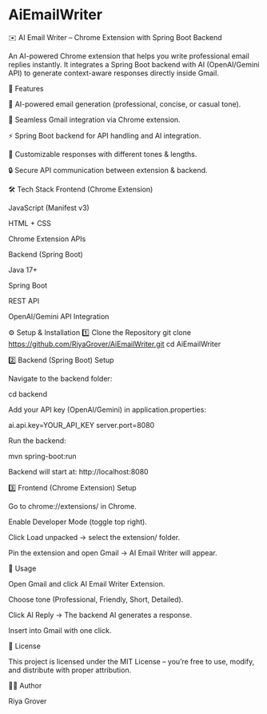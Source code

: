 # AiEmailWriter

✉️ AI Email Writer – Chrome Extension with Spring Boot Backend

An AI-powered Chrome extension that helps you write professional email replies instantly.
It integrates a Spring Boot backend with AI (OpenAI/Gemini API) to generate context-aware responses directly inside Gmail.

🚀 Features

🧠 AI-powered email generation (professional, concise, or casual tone).

📩 Seamless Gmail integration via Chrome extension.

⚡ Spring Boot backend for API handling and AI integration.

🎨 Customizable responses with different tones & lengths.

🔒 Secure API communication between extension & backend.

🛠️ Tech Stack
Frontend (Chrome Extension)

JavaScript (Manifest v3)

HTML + CSS

Chrome Extension APIs

Backend (Spring Boot)

Java 17+

Spring Boot

REST API

OpenAI/Gemini API Integration

⚙️ Setup & Installation
1️⃣ Clone the Repository
git clone https://github.com/RiyaGrover/AiEmailWriter.git
cd AiEmailWriter

2️⃣ Backend (Spring Boot) Setup

Navigate to the backend folder:

cd backend


Add your API key (OpenAI/Gemini) in application.properties:

ai.api.key=YOUR_API_KEY
server.port=8080


Run the backend:

mvn spring-boot:run


Backend will start at: http://localhost:8080

3️⃣ Frontend (Chrome Extension) Setup

Go to chrome://extensions/ in Chrome.

Enable Developer Mode (toggle top right).

Click Load unpacked → select the extension/ folder.

Pin the extension and open Gmail → AI Email Writer will appear.

📌 Usage

Open Gmail and click AI Email Writer Extension.

Choose tone (Professional, Friendly, Short, Detailed).

Click AI Reply → The backend AI generates a response.

Insert into Gmail with one click.

📜 License

This project is licensed under the MIT License – you’re free to use, modify, and distribute with proper attribution.

👩‍💻 Author

Riya Grover

